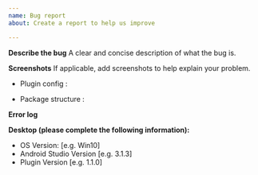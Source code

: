 ```yaml
---
name: Bug report
about: Create a report to help us improve

---
```


**Describe the bug**
A clear and concise description of what the bug is.

**Screenshots**
If applicable, add screenshots to help explain your problem.
- Plugin config : 

- Package structure :

**Error log**

**Desktop (please complete the following information):**
 - OS Version: [e.g. Win10]
 - Android Studio Version [e.g. 3.1.3]
 - Plugin Version [e.g. 1.1.0]
